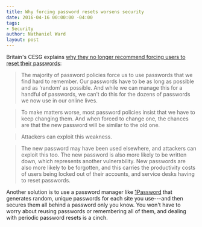 ```yaml
---
title: Why forcing password resets worsens security
date: 2016-04-16 00:00:00 -04:00
tags:
- Security
author: Nathaniel Ward
layout: post
---
```


Britain's CESG explains [why they no longer recommend forcing users to reset their passwords](https://www.cesg.gov.uk/articles/problems-forcing-regular-password-expiry):

>The majority of password policies force us to use passwords that we find hard to remember. Our passwords have to be as long as possible and as ‘random’ as possible. And while we can manage this for a handful of passwords, we can’t do this for the dozens of passwords we now use in our online lives.

>To make matters worse, most password policies insist that we have to keep changing them. And when forced to change one, the chances are that the new password will be similar to the old one.

>Attackers can exploit this weakness.

>The new password may have been used elsewhere, and attackers can exploit this too. The new password is also more likely to be written down, which represents another  vulnerability. New passwords are also more likely to be forgotten, and this carries the productivity costs of users being locked out of their accounts, and service desks having to reset passwords. 

Another solution is to use a password manager like [1Password](https://1password.com/) that generates random, unique passwords for each site you use---and then secures them all behind a password only you know. You won't have to worry about reusing passwords or remembering all of them, and dealing with periodic password resets is a cinch.